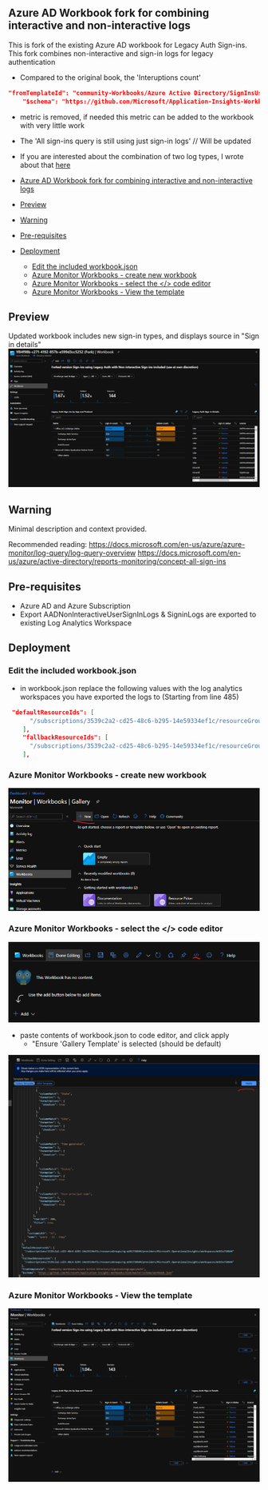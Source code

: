 ## Azure AD Workbook fork for combining interactive and non-interactive logs 
This is fork of the existing Azure AD workbook for Legacy Auth Sign-ins. This fork combines  non-interactive and sign-in logs for legacy authentication
- Compared to the original book, the 'Interuptions count' 
```json
"fromTemplateId": "community-Workbooks/Azure Active Directory/SignInsUsingLegacyAuth",
    "$schema": "https://github.com/Microsoft/Application-Insights-Workbooks/blob/master/schema/workbook.json"
```
- metric is removed, if needed this metric can be added to the workbook with very little work 
- The 'All sign-ins query is still using just sign-in logs' // Will be updated
- If you are interested about the combination of two log types, I wrote about that [here](https://securecloud.blog/2021/01/11/log-analytics-normalizing-different-data-types-for-analytics/)


- [Azure AD Workbook fork for combining interactive and non-interactive logs](#azure-ad-workbook-fork-for-combining-interactive-and-non-interactive-logs)
- [Preview](#preview)
- [Warning](#warning)
- [Pre-requisites](#pre-requisites)
- [Deployment](#deployment)
  - [Edit the included workbook.json](#edit-the-included-workbookjson)
  - [Azure Monitor Workbooks -  create new workbook](#azure-monitor-workbooks----create-new-workbook)
  - [Azure Monitor Workbooks - select the </> code editor](#azure-monitor-workbooks---select-the--code-editor)
  - [Azure Monitor Workbooks - View the template](#azure-monitor-workbooks---view-the-template)
## Preview
Updated workbook includes new sign-in types, and displays source in "Sign in details"
![img](img/top.png)

## Warning
Minimal description and context provided.

Recommended reading:
https://docs.microsoft.com/en-us/azure/azure-monitor/log-query/log-query-overview
https://docs.microsoft.com/en-us/azure/active-directory/reports-monitoring/concept-all-sign-ins


## Pre-requisites
- Azure AD and Azure Subscription
- Export AADNonInteractiveUserSignInLogs & SigninLogs are exported to existing Log Analytics Workspace
  
## Deployment

### Edit the included workbook.json
- in workbook.json replace the following values with the log analytics workspaces you have exported the logs to (Starting from line 485)
```json
 "defaultResourceIds": [
      "/subscriptions/3539c2a2-cd25-48c6-b295-14e59334ef1c/resourceGroups/rg-m365758644/providers/Microsoft.OperationalInsights/workspaces/m365x758644",
    ],
    "fallbackResourceIds": [
      "/subscriptions/3539c2a2-cd25-48c6-b295-14e59334ef1c/resourceGroups/rg-m365758644/providers/Microsoft.OperationalInsights/workspaces/m365x758644",
    ],
``` 
### Azure Monitor Workbooks -  create new workbook
![img](img/monitor-new.png)
### Azure Monitor Workbooks - select the </> code editor
![img](img/monitor-new-2.png)
- paste contents of workbook.json to code editor, and click apply
  - "Ensure 'Gallery Template' is selected (should be default)
  
![img](img/monitor-new-3.png)
### Azure Monitor Workbooks - View the template
![img](img/monitor-new-4.png)
